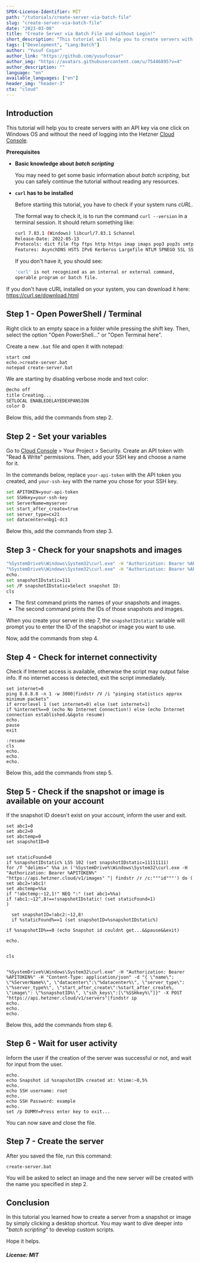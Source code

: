 ```yaml
---
SPDX-License-Identifier: MIT
path: "/tutorials/create-server-via-batch-file"
slug: "create-server-via-batch-file"
date: "2023-03-08"
title: "Create Server via Batch File and without Login!"
short_description: "This tutorial will help you to create servers with an API key on Windows OS without the need of logging into the Hetzner Cloud Console."
tags: ["Development", "Lang:Batch"]
author: "Yusuf Coşar"
author_link: "https://github.com/yusufcosar"
author_img: "https://avatars.githubusercontent.com/u/75446895?v=4"
author_description: ""
language: "en"
available_languages: ["en"]
header_img: "header-3"
cta: "cloud"
---
```


## Introduction

This tutorial will help you to create servers with an API key via one click on Windows OS and without the need of logging into the Hetzner [Cloud Console](https://console.hetzner.cloud/).

**Prerequisites**

- **Basic knowledge about _batch scripting_**
  
  You may need to get some basic information about _batch scripting_, but you can safely continue the tutorial without reading any resources.

- **`curl` has to be installed**
  
  Before starting this tutorial, you have to check if your system runs _cURL_. 
  
  The formal way to check it, is to run the command `curl --version` in a terminal session. It should return something like:
  
  ```bash
  curl 7.83.1 (Windows) libcurl/7.83.1 Schannel
  Release-Date: 2022-05-13
  Protocols: dict file ftp ftps http https imap imaps pop3 pop3s smtp smtps telnet tftp
  Features: AsynchDNS HSTS IPv6 Kerberos Largefile NTLM SPNEGO SSL SSPI UnixSockets
  ```
  
  If you don't have it, you should see:
  
  ```bash
  'curl' is not recognized as an internal or external command,
  operable program or batch file.
  ```

If you don't have cURL installed on your system, you can download it here: https://curl.se/download.html

## Step 1 - Open PowerShell /  Terminal

Right click to an empty space in a folder while pressing the shift key. Then, select the option "Open PowerShell..." or "Open Terminal here".

Create a new `.bat` file and open it with notepad:

```batch
start cmd
echo.>create-server.bat
notepad create-server.bat
```

We are starting by disabling verbose mode and text color:

```bash
@echo off
title Creating...
SETLOCAL ENABLEDELAYEDEXPANSION
color D
```

Below this, add the commands from step 2.

## Step 2 - Set your variables

Go to [Cloud Console](https://console.hetzner.cloud/) > Your Project > Security. Create an API token with "Read & Write" permissions. Then, add your SSH key and choose a name for it. 

In the commands below, replace `your-api-token` with the API token you created, and `your-ssh-key` with the name you chose for your SSH key.

```bash
set APITOKEN=your-api-token
set SSHkey=your-ssh-key
set ServerName=myserver
set start_after_create=true
set server_type=cx21
set datacenter=nbg1-dc3
```

Below this, add the commands from step 3.

## Step 3 - Check for your snapshots and images

```bash
"%SystemDrive%\Windows\System32\curl.exe" -H "Authorization: Bearer %APITOKEN%" "https://api.hetzner.cloud/v1/images" | findstr /r /c:"description"
"%SystemDrive%\Windows\System32\curl.exe" -H "Authorization: Bearer %APITOKEN%" "https://api.hetzner.cloud/v1/images" | findstr /r /c:"""id"""
echo.
set snapshotIDstatic=111
set /P snapshotIDstatic=Select snapshot ID: 
cls
```

- The first command prints the names of your snapshots and images.
- The second command prints the IDs of those snapshots and images.

When you create your server in step 7, the `snapshotIDstatic` variable will prompt you to enter the ID of the snapshot or image you want to use.

Now, add the commands from step 4.

## Step 4 - Check for internet connectivity

Check if Internet access is available, otherwise the script may output false info. If no internet access is detected, exit the script immediately.

```batch
set internet=0
ping 8.8.8.8 -n 1 -w 3000|findstr /V /i "pinging statistics approx minimum packets"
if errorlevel 1 (set internet=0) else (set internet=1)
if %internet%==0 (echo No Internet Connection!) else (echo Internet connection established.&&goto resume)
echo.
pause
exit

:resume
cls
echo.
echo.
echo.
```

Below this, add the commands from step 5.

## Step 5 - Check if the snapshot or image is available on your account

If the snapshot ID doesn't exist on your account, inform the user and exit.

```batch
set abc1=0
set abc2=0
set abctemp=0
set snapshotID=0


set staticFound=0
if %snapshotIDstatic% LSS 102 (set snapshotIDstatic=11111111)
for /f "delims=" %%a in ('%SystemDrive%\Windows\System32\curl.exe -H "Authorization: Bearer %APITOKEN%" "https://api.hetzner.cloud/v1/images" ^| findstr /r /c:"""id"""') do (
set abc2=!abc1!
set abctemp=%%a
if "!abctemp:~12,1!" NEQ ":" (set abc1=%%a)
if !abc1:~12^,8!==!snapshotIDstatic! (set staticFound=1)
)

  set snapshotID=!abc2:~12,8!
  if %staticFound%==1 (set snapshotID=%snapshotIDstatic%)

if %snapshotID%==0 (echo Snapshot id couldnt get...&&pause&&exit)

echo.


cls


"%SystemDrive%\Windows\System32\curl.exe" -H "Authorization: Bearer %APITOKEN%" -H "Content-Type: application/json" -d "{ \"name\": \"%ServerName%\", \"datacenter\":\"%datacenter%\", \"server_type\": \"%server_type%\", \"start_after_create\":%start_after_create%, \"image\": \"%snapshotID%\", \"ssh_keys\":[\"%SSHkey%\"]}" -X POST "https://api.hetzner.cloud/v1/servers"|findstr ip
echo.
echo.
echo.
```

Below this, add the commands from step 6.

## Step 6 - Wait for user activity

Inform the user if the creation of the server was successful or not, and wait for input from the user.

```batch
echo.
echo Snapshot id %snapshotID% created at: %time:~0,5%
echo.
echo SSH username: root
echo.
echo SSH Password: example
echo.
set /p DUMMY=Press enter key to exit...
```

You can now save and close the file.

## Step 7 - Create the server

After you saved the file, run this command:

```
create-server.bat
```

You will be asked to select an image and the new server will be created with the name you specified in step 2.

## Conclusion

In this tutorial you learned how to create a server from a snapshot or image by simply clicking a desktop shortcut. You may want to dive deeper into "*batch scripting*" to develop custom scripts.

Hope it helps.

##### License: MIT

<!--

Contributor's Certificate of Origin

By making a contribution to this project, I certify that:

(a) The contribution was created in whole or in part by me and I have
    the right to submit it under the license indicated in the file; or

(b) The contribution is based upon previous work that, to the best of my
    knowledge, is covered under an appropriate license and I have the
    right under that license to submit that work with modifications,
    whether created in whole or in part by me, under the same license
    (unless I am permitted to submit under a different license), as
    indicated in the file; or

(c) The contribution was provided directly to me by some other person
    who certified (a), (b) or (c) and I have not modified it.

(d) I understand and agree that this project and the contribution are
    public and that a record of the contribution (including all personal
    information I submit with it, including my sign-off) is maintained
    indefinitely and may be redistributed consistent with this project
    or the license(s) involved.

Signed-off-by: Yusuf Coşar | yusufcosar@protonmail.com

-->
